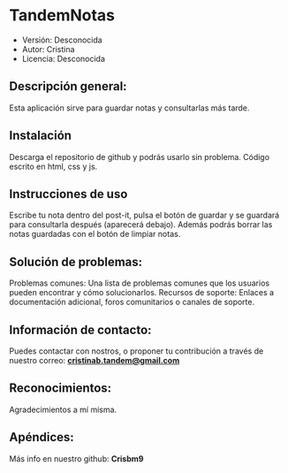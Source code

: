 # TandemNotas
- Versión: Desconocida
- Autor: Cristina
- Licencia: Desconocida

## Descripción general:
Esta aplicación sirve para guardar notas y consultarlas más tarde.


## Instalación
Descarga el repositorio de github y podrás usarlo sin problema.
Código escrito en html, css y js.

## Instrucciones de uso
Escribe tu nota dentro del post-it, pulsa el botón de guardar y se guardará para consultarla después (aparecerá debajo).
Además podrás borrar las notas guardadas con el botón de limpiar notas.

## Solución de problemas:
Problemas comunes: Una lista de problemas comunes que los usuarios pueden encontrar y cómo solucionarlos.
Recursos de soporte: Enlaces a documentación adicional, foros comunitarios o canales de soporte.

## Información de contacto:
Puedes contactar con nostros, o proponer tu contribución a través de nuestro correo:
**cristinab.tandem@gmail.com**

## Reconocimientos:
Agradecimientos a mí misma.

## Apéndices:
Más info en nuestro github: **Crisbm9**
